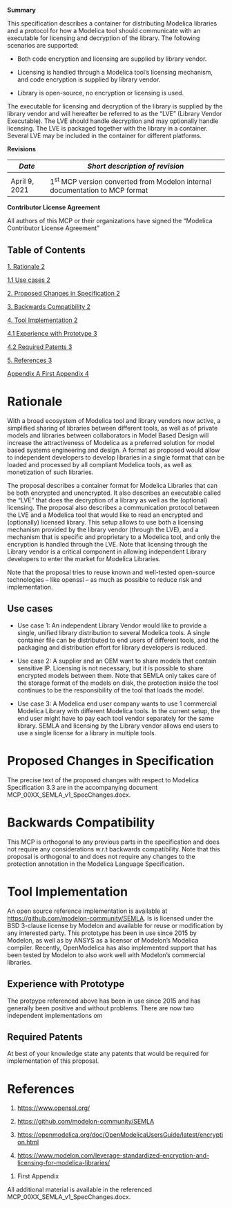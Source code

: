 **Summary**

This specification describes a container for distributing Modelica
libraries and a protocol for how a Modelica tool should communicate with
an executable for licensing and decryption of the library. The following
scenarios are supported:

-   Both code encryption and licensing are supplied by library vendor.

-   Licensing is handled through a Modelica tool’s licensing mechanism,
    and code encryption is supplied by library vendor.

-   Library is open-source, no encryption or licensing is used.

The executable for licensing and decryption of the library is supplied
by the library vendor and will hereafter be referred to as the “LVE”
(Library Vendor Executable). The LVE should handle decryption and may
optionally handle licensing. The LVE is packaged together with the
library in a container. Several LVE may be included in the container for
different platforms.

**Revisions**

| *Date*        | *Short description of revision*                                                        |
|---------------|----------------------------------------------------------------------------------------|
|               |                                                                                        |
| April 9, 2021 | 1<sup>st</sup> MCP version converted from Modelon internal documentation to MCP format |

**Contributor License Agreement**

All authors of this MCP or their organizations have signed the “Modelica
Contributor License Agreement”

## Table of Contents

[1. Rationale 2](#rationale)

[1.1 Use cases 2](#use-cases)

[2. Proposed Changes in Specification
2](#proposed-changes-in-specification)

[3. Backwards Compatibility 2](#backwards-compatibility)

[4. Tool Implementation 2](#tool-implementation)

[4.1 Experience with Prototype 3](#experience-with-prototype)

[4.2 Required Patents 3](#required-patents)

[5. References 3](#references)

[Appendix A First Appendix 4](#_Toc402955200)

## 

# Rationale

With a broad ecosystem of Modelica tool and library vendors now active,
a simplified sharing of libraries between different tools, as well as of
private models and libraries between collaborators in Model Based Design
will increase the attractiveness of Modelica as a preferred solution for
model based systems engineering and design. A format as proposed would
allow to independent developers to develop libraries in a single format
that can be loaded and processed by all compliant Modelica tools, as
well as monetization of such libraries.

The proposal describes a container format for Modelica Libraries that
can be both encrypted and unencrypted. It also describes an executable
called the “LVE” that does the decryption of a library as well as the
(optional) licensing. The proposal also describes a communication
protocol between the LVE and a Modelica tool that would like to read an
encrypted and (optionally) licensed library. This setup allows to use
both a licensing mechanism provided by the library vendor (through the
LVE), and a mechanism that is specific and proprietary to a Modelica
tool, and only the encryption is handled through the LVE. Note that
licensing through the Library vendor is a critical component in allowing
independent Library developers to enter the market for Modelica
Libraries.

Note that the proposal tries to reuse known and well-tested open-source
technologies – like openssl – as much as possible to reduce risk and
implementation.

## Use cases

-   Use case 1: An independent Library Vendor would like to provide a
    single, unified library distribution to several Modelica tools. A
    single container file can be distributed to end users of different
    tools, and the packaging and distribution effort for library
    developers is reduced.

-   Use case 2: A supplier and an OEM want to share models that contain
    sensitive IP. Licensing is not necessary, but it is possible to
    share encrypted models between them. Note that SEMLA only takes care
    of the storage format of the models on disk, the protection inside
    the tool continues to be the responsibility of the tool that loads
    the model.

-   Use case 3: A Modelica end user company wants to use 1 commercial
    Modelica Library with different Modelica tools. In the current
    setup, the end user might have to pay each tool vendor separately
    for the same library. SEMLA and licensing by the Library vendor
    allows end users to use a single license for a library in multiple
    tools.

# Proposed Changes in Specification

The precise text of the proposed changes with respect to Modelica
Specification 3.3 are in the accompanying document
MCP_00XX_SEMLA_v1_SpecChanges.docx.

# Backwards Compatibility

This MCP is orthogonal to any previous parts in the specification and
does not require any considerations w.r.t backwards compatibility. Note
that this proposal is orthogonal to and does not require any changes to
the protection annotation in the Modelica Language Specification.

# Tool Implementation

An open source reference implementation is available at
<https://github.com/modelon-community/SEMLA>. Is is licensed under the
BSD 3-clause license by Modelon and available for reuse or modification
by any interested party. This prototype has been in use since 2015 by
Modelon, as well as by ANSYS as a licensor of Modelon’s Modelica
compiler. Recently, OpenModelica has also implemented support that has
been tested by Modelon to also work well with Modelon’s commercial
libraries.

## Experience with Prototype

The protpype referenced above has been in use since 2015 and has
generally been positive and without problems. There are now two
independent implementations om

## Required Patents

At best of your knowledge state any patents that would be required for
implementation of this proposal.

# References

1.  <https://www.openssl.org/>

2.  <https://github.com/modelon-community/SEMLA>

3.  <https://openmodelica.org/doc/OpenModelicaUsersGuide/latest/encryption.html>

4.  <https://www.modelon.com/leverage-standardized-encryption-and-licensing-for-modelica-libraries/>

<!-- -->

1.  <span id="_Toc402955200" class="anchor"></span>First Appendix

All additional material is available in the referenced
MCP_00XX_SEMLA_v1_SpecChanges.docx.
